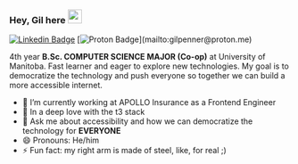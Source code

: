 ### Hey, Gil here <img src="https://media.giphy.com/media/hvRJCLFzcasrR4ia7z/giphy.gif" width="25px">
[![Linkedin Badge](https://img.shields.io/badge/-gpenner-blue?style=flat-square&logo=Linkedin&logoColor=white&link=https://www.linkedin.com/in/gilhrpenner)](https://www.linkedin.com/in/gilhrpenner)
[![Proton Badge]([https://img.shields.io/badge/-gilhrpenner@gmail.com-c14438?style=flat-square&logo=Gmail&logoColor=white&link=mailto:gilhrpenner04@gmail.com](https://img.shields.io/badge/ProtonMail-8B89CC?style=for-the-badge&logo=protonmail&logoColor=white))](mailto:gilpenner@proton.me)

4th year **B.Sc. COMPUTER SCIENCE MAJOR (Co-op)** at University of Manitoba. Fast learner and eager to explore new technologies. My goal is to democratize the technology and push everyone so together we can build a more accessible internet.

- 🔭 I’m currently working at APOLLO Insurance as a Frontend Engineer
- 🌱 In a deep love with the t3 stack
- 💬 Ask me about accessibility and how we can democratize the technology for **EVERYONE**
- 😄 Pronouns: He/him
- ⚡ Fun fact: my right arm is made of steel, like, for real ;)
